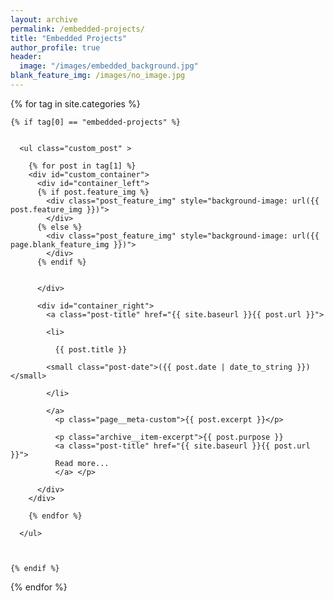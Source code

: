 ```yaml
---
layout: archive
permalink: /embedded-projects/
title: "Embedded Projects"
author_profile: true
header:
  image: "/images/embedded_background.jpg"
blank_feature_img: /images/no_image.jpg  
---
```


<div class="tags-expo-section">

  {% for tag in site.categories %}

    {% if tag[0] == "embedded-projects" %}


      <ul class="custom_post" >

        {% for post in tag[1] %}
        <div id="custom_container">
          <div id="container_left">
          {% if post.feature_img %}
            <div class="post_feature_img" style="background-image: url({{ post.feature_img }})">
            </div>
          {% else %}
            <div class="post_feature_img" style="background-image: url({{ page.blank_feature_img }})">
            </div>
          {% endif %}  


          </div>

          <div id="container_right">
            <a class="post-title" href="{{ site.baseurl }}{{ post.url }}">

            <li>

              {{ post.title }}

            <small class="post-date">({{ post.date | date_to_string }})</small>

            </li>

            </a>
              <p class="page__meta-custom">{{ post.excerpt }}</p>

              <p class="archive__item-excerpt">{{ post.purpose }}
              <a class="post-title" href="{{ site.baseurl }}{{ post.url }}">
              Read more...
              </a> </p>

          </div>
        </div>

        {% endfor %}

      </ul>



    {% endif %}

  {% endfor %}

</div>
